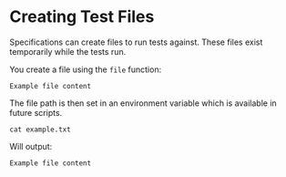 # Creating Test Files

Specifications can create files to run tests against.
These files exist temporarily while the tests run.

You create a file using the `file` function:

```text,file(path="example.txt")
Example file content
```

The file path is then set in an environment variable which is available in future scripts.

```shell,script(name="cat-file")
cat example.txt
```

Will output:

```text,verify(script_name="cat-file", stream=output)
Example file content
```